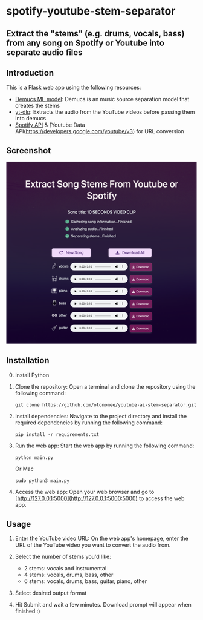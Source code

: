 # spotify-youtube-stem-separator

## Extract the "stems" (e.g. drums, vocals, bass) from any song on Spotify or Youtube into separate audio files

## Introduction

This is a Flask web app using the following resources:

- [Demucs ML model](https://github.com/facebookresearch/demucs): Demucs is an music source separation model that creates the stems
- [yt-dlp](https://github.com/yt-dlp/yt-dlp): Extracts the audio from the YouTube videos before passing them into demucs.
- [Spotify API](https://developer.spotify.com/documentation/web-api) & [Youtube Data API(https://developers.google.com/youtube/v3) for URL conversion

## Screenshot

![alt text](static/landing.png)

## Installation

0. Install Python

1. Clone the repository: Open a terminal and clone the repository using the following command:

   ```
   git clone https://github.com/otonomee/youtube-ai-stem-separator.git
   ```

2. Install dependencies: Navigate to the project directory and install the required dependencies
   by running the following command:

   ```
   pip install -r requirements.txt
   ```

3. Run the web app: Start the web app by running the following command:

   ```
   python main.py
   ```

   Or Mac

   ```
   sudo python3 main.py
   ```

4. Access the web app: Open your web browser and go to
   [http://127.0.0.1:5000](http://127.0.0.1:5000:5000) to access the web app.

## Usage

1. Enter the YouTube video URL: On the web app's homepage, enter the URL of the YouTube video you
   want to convert the audio from.

2. Select the number of stems you'd like:

   - 2 stems: vocals and instrumental
   - 4 stems: vocals, drums, bass, other
   - 6 stems: vocals, drums, bass, guitar, piano, other

3. Select desired output format

4. Hit Submit and wait a few minutes. Download prompt will appear when finished :)
